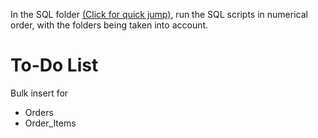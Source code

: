 In the SQL folder [(Click for quick jump)](./src/sql/), run the SQL scripts in numerical order, with the folders being taken into account.

# To-Do List
Bulk insert for
* Orders
* Order_Items